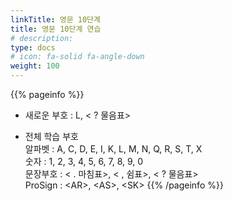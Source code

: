 ```yaml
---
linkTitle: 영문 10단계
title: 영문 10단계 연습
# description: 
type: docs
# icon: fa-solid fa-angle-down
weight: 100
---
```


{{% pageinfo %}}

* 새로운 부호 : L, < ? 물음표>

* 전체 학습 부호<br>
알파벳 : A, C, D, E, I, K, L, M, N, Q, R, S, T, X<br>
숫자 : 1, 2, 3, 4, 5, 6, 7, 8, 9, 0<br>
문장부호 : < . 마침표>, < , 쉼표>, < ? 물음표><br>
ProSign : &lt;AR&gt;, &lt;AS&gt;, &lt;SK&gt;
{{% /pageinfo %}}

